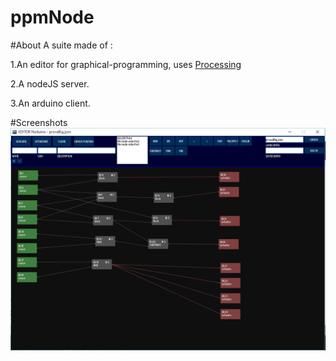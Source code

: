 # ppmNode

#About
A suite made of :

  1.An editor for graphical-programming, uses [Processing](https://github.com/processing/processing)
  
  2.A nodeJS server.
  
  3.An arduino client.
  

#Screenshots
![alt text](Editor/editor.png "Screenshot")
